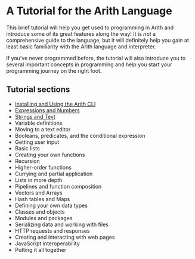 # A Tutorial for the Arith Language

This brief tutorial will help you get used to programming in Arith and introduce some of its great features along the way! It is *not* a comprehensive guide to the language, but it will definitely help you gain at least basic familiarity with the Arith language and interpreter.

If you've never programmed before, the tutorial will also introduce you to several important concepts in programming and help you start your programming journey on the right foot.

## Tutorial sections

- [Installing and Using the Arith CLI](/tutorial/basics.md)
- [Expressions and Numbers](/tutorial/expressions.md)
- [Strings and Text](/tutorial/strings.md)
- Variable definitions
- Moving to a text editor
- Booleans, predicates, and the conditional expression
- Getting user input
- Basic lists
- Creating your own functions
- Recursion
- Higher-order functions
- Currying and partial application
- Lists in more depth
- Pipelines and function composition
- Vectors and Arrays
- Hash tables and Maps
- Defining your own data types
- Classes and objects
- Modules and packages
- Serializing data and working with files
- HTTP requests and responses
- Creating and interacting with web pages
- JavaScript interoperability
- Putting it all together
